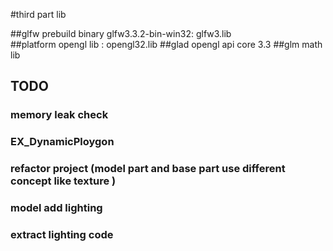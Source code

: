 #third part lib


##glfw prebuild binary glfw3.3.2-bin-win32: glfw3.lib  
##platform opengl lib : opengl32.lib
##glad opengl api core 3.3
##glm math lib


## TODO
### memory leak check
### EX_DynamicPloygon
### refactor project (model part and base part use different concept  like texture )
### model  add lighting
### extract lighting code 